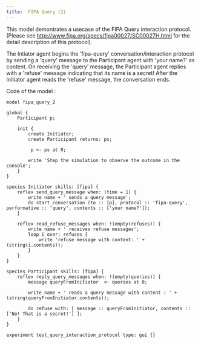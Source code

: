 ```yaml
---
title:  FIPA Query (2)
---
```


[//]: # (keyword|skill_fipa)
[//]: # (keyword|type_message)
[//]: # (keyword|concept_fipa)


This model demontrates a usecase of the FIPA Query interaction protocol. (Please see http://www.fipa.org/specs/fipa00027/SC00027H.html for the detail description of this protocol).

The Intiator agent begins the 'fipa-query' conversation/interaction protocol by sending a 'query' message to the Participant agent with 'your name?' as content.
On receiving the 'query' message, the Participant agent replies with a 'refuse' message indicating that its name is a secret!
After the Initiator agent reads the 'refuse' message, the conversation ends.


Code of the model : 

```
model fipa_query_2

global {
	Participant p;
	
	init {
		create Initiator;
		create Participant returns: ps;
		
		 p <- ps at 0;
		
		write 'Step the simulation to observe the outcome in the console';
	}
}

species Initiator skills: [fipa] {
	reflex send_query_message when: (time = 1) {
		write name + ' sends a query message';
		do start_conversation (to :: [p], protocol :: 'fipa-query', performative :: 'query', contents :: ['your name?']);
	}
	
	reflex read_refuse_messages when: !(empty(refuses)) {
		write name + ' receives refuse messages';
		loop i over: refuses {
			write 'refuse message with content: ' + (string(i.contents));
		}
	}
}

species Participant skills: [fipa] {
	reflex reply_query_messages when: !(empty(queries)) {
		message queryFromInitiator  <- queries at 0;
		
		write name + ' reads a query message with content : ' + (string(queryFromInitiator.contents));
		
		do refuse with: [ message :: queryFromInitiator, contents :: ['No! That is a secret!'] ];		
	}
}

experiment test_query_interaction_protocol type: gui {}
```
